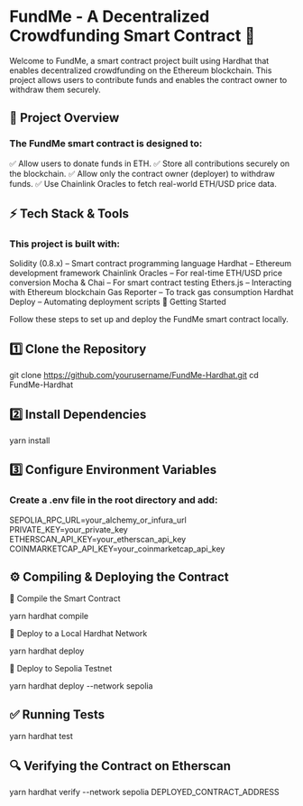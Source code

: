 <h1>FundMe - A Decentralized Crowdfunding Smart Contract 🚀</h1>

Welcome to FundMe, a smart contract project built using Hardhat that enables decentralized crowdfunding on the Ethereum blockchain. This project allows users to
contribute funds and enables the contract owner to withdraw them securely.

<h2>📌 Project Overview</h2>

<h3>The FundMe smart contract is designed to:</h3>
✅ Allow users to donate funds in ETH.
✅ Store all contributions securely on the blockchain.
✅ Allow only the contract owner (deployer) to withdraw funds.
✅ Use Chainlink Oracles to fetch real-world ETH/USD price data.

<h2>⚡ Tech Stack & Tools</h2>

<h3>This project is built with:</h3>

Solidity (0.8.x) – Smart contract programming language
Hardhat – Ethereum development framework
Chainlink Oracles – For real-time ETH/USD price conversion
Mocha & Chai – For smart contract testing
Ethers.js – Interacting with Ethereum blockchain
Gas Reporter – To track gas consumption
Hardhat Deploy – Automating deployment scripts
🚀 Getting Started

Follow these steps to set up and deploy the FundMe smart contract locally.

<h2>1️⃣ Clone the Repository</h2>

git clone https://github.com/yourusername/FundMe-Hardhat.git
cd FundMe-Hardhat

<h2>2️⃣ Install Dependencies</h2>

yarn install

<h2>3️⃣ Configure Environment Variables</h2>

<h3>Create a .env file in the root directory and add:</h3>

SEPOLIA_RPC_URL=your_alchemy_or_infura_url
PRIVATE_KEY=your_private_key
ETHERSCAN_API_KEY=your_etherscan_api_key
COINMARKETCAP_API_KEY=your_coinmarketcap_api_key

<h2>⚙️ Compiling & Deploying the Contract</h2>
🔹 Compile the Smart Contract

yarn hardhat compile

🔹 Deploy to a Local Hardhat Network

yarn hardhat deploy

🔹 Deploy to Sepolia Testnet

yarn hardhat deploy --network sepolia

<h2>✅ Running Tests</h2>
yarn hardhat test

<h2>🔍 Verifying the Contract on Etherscan</h2>

yarn hardhat verify --network sepolia DEPLOYED_CONTRACT_ADDRESS










